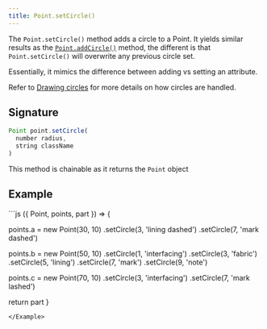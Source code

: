```yaml
---
title: Point.setCircle()
---
```


The `Point.setCircle()` method adds a circle to a Point. It yields similar
results as the [`Point.addCircle()`](/reference/api/points/addcircle) method,
the different is that `Point.setCircle()` will overwrite any previous circle
set.

Essentially, it mimics the difference between adding vs setting an attribute.

Refer to [Drawing circles](/howtos/code/drawing-circles) for more details on
how circles are handled.

## Signature

```js
Point point.setCircle(
  number radius, 
  string className
)
```

<Tip compact>This method is chainable as it returns the `Point` object</Tip>

## Example

<Example caption="Examples of Point.setCircle(), compare this to [Point.addCircle()](/reference/api/point/addcircle)">
```js
({ Point, points, part }) => {

  points.a = new Point(30, 10)
    .setCircle(3, 'lining dashed')
    .setCircle(7, 'mark dashed')

  points.b = new Point(50, 10)
    .setCircle(1, 'interfacing')
    .setCircle(3, 'fabric')
    .setCircle(5, 'lining')
    .setCircle(7, 'mark')
    .setCircle(9, 'note')

  points.c = new Point(70, 10)
    .setCircle(3, 'interfacing')
    .setCircle(7, 'mark lashed')

  return part
}
```
</Example>


